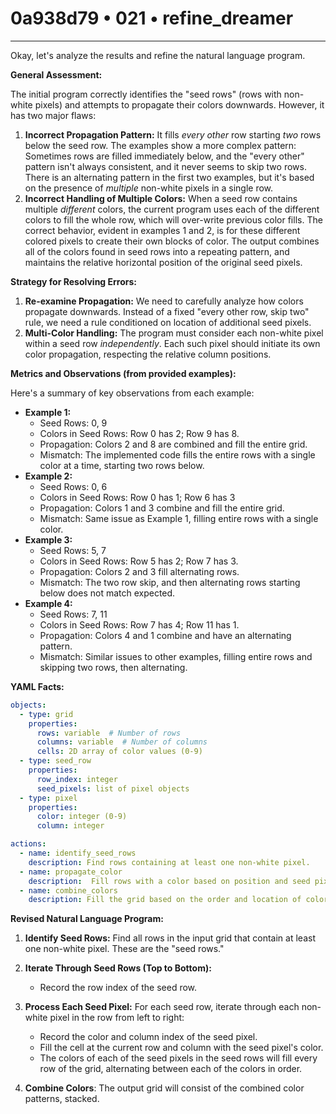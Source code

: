 # 0a938d79 • 021 • refine_dreamer

---
Okay, let's analyze the results and refine the natural language program.

**General Assessment:**

The initial program correctly identifies the "seed rows" (rows with non-white pixels) and attempts to propagate their colors downwards. However, it has two major flaws:

1.  **Incorrect Propagation Pattern:** It fills *every other* row starting *two* rows below the seed row. The examples show a more complex pattern: Sometimes rows are filled immediately below, and the "every other" pattern isn't always consistent, and it never seems to skip two rows. There is an alternating pattern in the first two examples, but it's based on the presence of *multiple* non-white pixels in a single row.
2.  **Incorrect Handling of Multiple Colors:** When a seed row contains multiple *different* colors, the current program uses each of the different colors to fill the whole row, which will over-write previous color fills. The correct behavior, evident in examples 1 and 2, is for these different colored pixels to create their own blocks of color. The output combines all of the colors found in seed rows into a repeating pattern, and maintains the relative horizontal position of the original seed pixels.

**Strategy for Resolving Errors:**

1.  **Re-examine Propagation:**  We need to carefully analyze how colors propagate downwards. Instead of a fixed "every other row, skip two" rule, we need a rule conditioned on location of additional seed pixels.
2.  **Multi-Color Handling:** The program must consider each non-white pixel within a seed row *independently*. Each such pixel should initiate its own color propagation, respecting the relative column positions.

**Metrics and Observations (from provided examples):**

Here's a summary of key observations from each example:

*   **Example 1:**
    *   Seed Rows: 0, 9
    *   Colors in Seed Rows: Row 0 has 2; Row 9 has 8.
    *   Propagation: Colors 2 and 8 are combined and fill the entire grid.
    *   Mismatch: The implemented code fills the entire rows with a single color at a time, starting two rows below.
*   **Example 2:**
    *   Seed Rows: 0, 6
    *   Colors in Seed Rows: Row 0 has 1; Row 6 has 3
    *   Propagation: Colors 1 and 3 combine and fill the entire grid.
    *   Mismatch: Same issue as Example 1, filling entire rows with a single color.
*   **Example 3:**
    *   Seed Rows: 5, 7
    *   Colors in Seed Rows: Row 5 has 2; Row 7 has 3.
    *    Propagation: Colors 2 and 3 fill alternating rows.
    *   Mismatch: The two row skip, and then alternating rows starting below does not match expected.
*   **Example 4:**
    *   Seed Rows: 7, 11
    *   Colors in Seed Rows: Row 7 has 4; Row 11 has 1.
    *   Propagation: Colors 4 and 1 combine and have an alternating pattern.
    *   Mismatch: Similar issues to other examples, filling entire rows and skipping two rows, then alternating.

**YAML Facts:**

```yaml
objects:
  - type: grid
    properties:
      rows: variable  # Number of rows
      columns: variable  # Number of columns
      cells: 2D array of color values (0-9)
  - type: seed_row
    properties:
      row_index: integer
      seed_pixels: list of pixel objects
  - type: pixel
    properties:
      color: integer (0-9)
      column: integer

actions:
  - name: identify_seed_rows
    description: Find rows containing at least one non-white pixel.
  - name: propagate_color
    description:  Fill rows with a color based on position and seed pixel.
  - name: combine_colors
    description: Fill the grid based on the order and location of colored seed pixels.
```

**Revised Natural Language Program:**

1.  **Identify Seed Rows:** Find all rows in the input grid that contain at least one non-white pixel. These are the "seed rows."

2.  **Iterate Through Seed Rows (Top to Bottom):**
    * Record the row index of the seed row.

3.  **Process Each Seed Pixel:** For each seed row, iterate through each non-white pixel in the row from left to right:
    *   Record the color and column index of the seed pixel.
    *   Fill the cell at the current row and column with the seed pixel's color.
    *   The colors of each of the seed pixels in the seed rows will fill every
        row of the grid, alternating between each of the colors in order.

4. **Combine Colors**: The output grid will consist of the combined color
   patterns, stacked.

